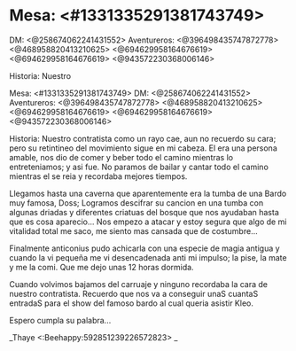 # Mesa: <#1331335291381743749> 
DM: <@258674062241431552> 
Aventureros: <@396498435747872778> <@468958820413210625> <@694629958164676619> <@694629958164676619> <@943572230368006146> 

Historia: Nuestro 

Mesa: <#1331335291381743749> 
DM: <@258674062241431552> 
Aventureros: <@396498435747872778> <@468958820413210625> <@694629958164676619> <@694629958164676619> <@943572230368006146> 

Historia: Nuestro contratista como un rayo cae, aun no recuerdo su cara; pero su retintineo del movimiento sigue en mi cabeza. El era una persona amable, nos dio de comer y beber todo el camino mientras lo entreteniamos; y asi fue. No paramos de bailar y cantar todo el camino mientras el se reia y recordaba mejores tiempos.

Llegamos hasta una caverna que aparentemente era la tumba de una Bardo muy famosa, Doss; Logramos descifrar su cancion en una tumba con algunas driadas y diferentes criatuas del bosque que nos ayudaban hasta que es cosa aparecio... Nos empezo a atacar y estoy segura que algo de mi vitalidad total me saco, me siento mas cansada que de costumbre...

Finalmente anticonius pudo achicarla con una especie de magia antigua y cuando la vi pequeña me vi desencadenada anti mi impulso; la pise, la mate y me la comi. Que me dejo unas 12 horas dormida.

Cuando volvimos bajamos del carruaje y ninguno recordaba la cara de nuestro contratista. 
Recuerdo que nos va a conseguir unaS cuantaS entradaS para el show del famoso bardo al cual queria asistir Kleo. 

Espero cumpla su palabra...

_Thaye <:Beehappy:592851239226572823> _

